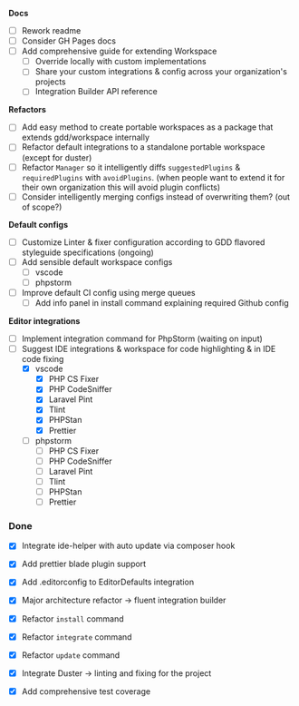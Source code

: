 **Docs**

-   [ ] Rework readme
-   [ ] Consider GH Pages docs
-   [ ] Add comprehensive guide for extending Workspace
    -   [ ] Override locally with custom implementations
    -   [ ] Share your custom integrations & config across your organization's projects
    -   [ ] Integration Builder API reference

**Refactors**

-   [ ] Add easy method to create portable workspaces as a package that extends gdd/workspace internally
-   [ ] Refactor default integrations to a standalone portable workspace (except for duster)
-   [ ] Refactor `Manager` so it intelligently diffs `suggestedPlugins` & `requiredPlugins` with `avoidPlugins`. (when people want to extend it for their own organization this will avoid plugin conflicts)
-   [ ] Consider intelligently merging configs instead of overwriting them? (out of scope?)

**Default configs**

-   [ ] Customize Linter & fixer configuration according to GDD flavored styleguide specifications (ongoing)
-   [ ] Add sensible default workspace configs
    -   [ ] vscode
    -   [ ] phpstorm
-   [ ] Improve default CI config using merge queues
    -   [ ] Add info panel in install command explaining required Github config

**Editor integrations**

-   [ ] Implement integration command for PhpStorm (waiting on input)
-   [ ] Suggest IDE integrations & workspace for code highlighting & in IDE code fixing
    -   [x] vscode
        -   [x] PHP CS Fixer
        -   [x] PHP CodeSniffer
        -   [x] Laravel Pint
        -   [x] Tlint
        -   [x] PHPStan
        -   [x] Prettier
    -   [ ] phpstorm
        -   [ ] PHP CS Fixer
        -   [ ] PHP CodeSniffer
        -   [ ] Laravel Pint
        -   [ ] Tlint
        -   [ ] PHPStan
        -   [ ] Prettier

### Done

-   [x] Integrate ide-helper with auto update via composer hook
-   [x] Add prettier blade plugin support
-   [x] Add .editorconfig to EditorDefaults integration

-   [x] Major architecture refactor -> fluent integration builder
-   [x] Refactor `install` command
-   [x] Refactor `integrate` command
-   [x] Refactor `update` command

-   [x] Integrate Duster -> linting and fixing for the project
-   [x] Add comprehensive test coverage
